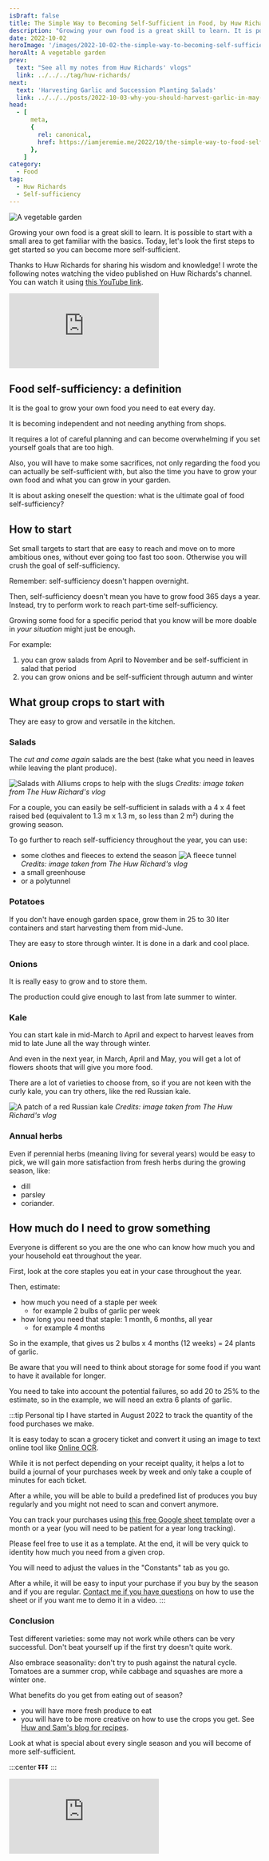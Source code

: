 ```yaml
---
isDraft: false
title: The Simple Way to Becoming Self-Sufficient in Food, by Huw Richards
description: "Growing your own food is a great skill to learn. It is possible to start with a small area to get familiar with the basics. Today, let's look the first steps to get started so you can become more self-sufficient."
date: 2022-10-02
heroImage: '/images/2022-10-02-the-simple-way-to-becoming-self-sufficient-in-food-huw-richards-hero.jpg'
heroAlt: A vegetable garden
prev:
  text: "See all my notes from Huw Richards' vlogs"
  link: ../../../tag/huw-richards/
next:
  text: 'Harvesting Garlic and Succession Planting Salads'
  link: ../../../posts/2022-10-03-why-you-should-harvest-garlic-in-may-huw-richards/
head:
  - [
      meta,
      {
        rel: canonical,
        href: https://iamjeremie.me/2022/10/the-simple-way-to-food-self-sufficiency-huw-richards,
      },
    ]
category:
  - Food
tag:
  - Huw Richards
  - Self-sufficiency
---
```


![A vegetable garden](./2022-10-02-the-simple-way-to-becoming-self-sufficient-in-food-huw-richards-hero.jpg 'Credits: Hero picture by [Jonathan Hanna](https://unsplash.com/ja/@funnelhead?utm_source=unsplash&utm_medium=referral&utm_content=creditCopyText) on [Unsplash](https://unsplash.com/s/photos/vegetable-garden?utm_source=unsplash&utm_medium=referral&utm_content=creditCopyText)')

Growing your own food is a great skill to learn. It is possible to start with a small area to get familiar with the basics. Today, let's look the first steps to get started so you can become more self-sufficient.

<!-- markdownlint-disable MD033 -->

Thanks to Huw Richards for sharing his wisdom and knowledge!
I wrote the following notes watching the video published on Huw Richards's channel.
You can watch it using [this YouTube link](https://www.youtube.com/watch?v=8HmQqsTM8co).

<!-- markdownlint-disable MD033 -->
<p class="newsletter-wrapper"><iframe class="newsletter-embed" src="https://iamjeremie.substack.com/embed" frameborder="0" scrolling="no"></iframe></p>

## Food self-sufficiency: a definition

It is the goal to grow your own food you need to eat every day.

It is becoming independent and not needing anything from shops.

It requires a lot of careful planning and can become overwhelming if you set yourself goals that are too high.

Also, you will have to make some sacrifices, not only regarding the food you can actually be self-sufficient with, but also the time you have to grow your own food and what you can grow in your garden.

It is about asking oneself the question: what is the ultimate goal of food self-sufficiency?

## How to start

Set small targets to start that are easy to reach and move on to more ambitious ones, without ever going too fast too soon. Otherwise you will crush the goal of self-sufficiency.

Remember: self-sufficiency doesn't happen overnight.

Then, self-sufficiency doesn't mean you have to grow food 365 days a year. Instead, try to perform work to reach part-time self-sufficiency.

Growing some food for a specific period that you know will be more doable in _your situation_ might just be enough.

For example:

1. you can grow salads from April to November and be self-sufficient in salad that period
2. you can grow onions and be self-sufficient through autumn and winter

## What group crops to start with

They are easy to grow and versatile in the kitchen.

### Salads

The _cut and come again_ salads are the best (take what you need in leaves while leaving the plant produce).

![Salads with Alliums crops to help with the slugs](./salads-with-alliums.jpg)
_Credits: image taken from The Huw Richard's vlog_

For a couple, you can easily be self-sufficient in salads with a 4 x 4 feet raised bed (equivalent to 1.3 m x 1.3 m, so less than 2 m²) during the growing season.

To go further to reach self-sufficiency throughout the year, you can use:

- some clothes and fleeces to extend the season
  ![A fleece tunnel](./fleece-tunnel.jpg)
  _Credits: image taken from The Huw Richard's vlog_
- a small greenhouse
- or a polytunnel

### Potatoes

If you don't have enough garden space, grow them in 25 to 30 liter containers and start harvesting them from mid-June.

They are easy to store through winter. It is done in a dark and cool place.

### Onions

It is really easy to grow and to store them.

The production could give enough to last from late summer to winter.

### Kale

You can start kale in mid-March to April and expect to harvest leaves from mid to late June all the way through winter.

And even in the next year, in March, April and May, you will get a lot of flowers shoots that will give you more food.

There are a lot of varieties to choose from, so if you are not keen with the curly kale, you can try others, like the red Russian kale.

![A patch of a red Russian kale](./red-russian-kale.jpg)
_Credits: image taken from The Huw Richard's vlog_

### Annual herbs

Even if perennial herbs (meaning living for several years) would be easy to pick, we will gain more satisfaction from fresh herbs during the growing season, like:

- dill
- parsley
- coriander.

## How much do I need to grow something

Everyone is different so you are the one who can know how much you and your household eat throughout the year.

First, look at the core staples you eat in your case throughout the year.

Then, estimate:

- how much you need of a staple per week
  - for example 2 bulbs of garlic per week
- how long you need that staple: 1 month, 6 months, all year
  - for example 4 months

So in the example, that gives us 2 bulbs x 4 months (12 weeks) = 24 plants of garlic.

Be aware that you will need to think about storage for some food if you want to have it available for longer.

You need to take into account the potential failures, so add 20 to 25% to the estimate, so in the example, we will need an extra 6 plants of garlic.

:::tip Personal tip
I have started in August 2022 to track the quantity of the food purchases we make.

It is easy today to scan a grocery ticket and convert it using an image to text online tool like [Online OCR](https://www.onlineocr.net/).

While it is not perfect depending on your receipt quality, it helps a lot to build a journal of your purchases week by week and only take a couple of minutes for each ticket.

After a while, you will be able to build a predefined list of produces you buy regularly and you might not need to scan and convert anymore.

You can track your purchases using [this free Google sheet template](https://docs.google.com/spreadsheets/d/1hScfACex3yjX-Nu5FUy4wTN7csYKyGf75TEJKwAem9A/edit?usp=sharing) over a month or a year (you will need to be patient for a year long tracking).

Please feel free to use it as a template.
At the end, it will be very quick to identity how much you need from a given crop.

You will need to adjust the values in the "Constants" tab as you go.

After a while, it will be easy to input your purchase if you buy by the season and if you are regular. [Contact me if you have questions](../../../page/contact-me/README.md) on how to use the sheet or if you want me to demo it in a video.
:::

### Conclusion

Test different varieties: some may not work while others can be very successful. Don't beat yourself up if the first try doesn't quite work.

Also embrace seasonality: don't try to push against the natural cycle. Tomatoes are a summer crop, while cabbage and squashes are more a winter one.

What benefits do you get from eating out of season?

- you will have more fresh produce to eat
- you will have to be more creative on how to use the crops you get. See [Huw and Sam's blog for recipes](https://farmerandchef.co.uk/blog).

Look at what is special about every single season and you will become of more self-sufficient.

:::center
⏬⏬⏬
:::

<!-- markdownlint-disable MD033 -->
<p class="newsletter-wrapper"><iframe class="newsletter-embed" src="https://iamjeremie.substack.com/embed" frameborder="0" scrolling="no"></iframe></p>
